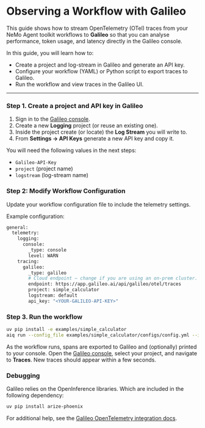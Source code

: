 <!--
SPDX-FileCopyrightText: Copyright (c) 2025, NVIDIA CORPORATION & AFFILIATES. All rights reserved.
SPDX-License-Identifier: Apache-2.0

Licensed under the Apache License, Version 2.0 (the "License");
you may not use this file except in compliance with the License.
You may obtain a copy of the License at

http://www.apache.org/licenses/LICENSE-2.0

Unless required by applicable law or agreed to in writing, software
distributed under the License is distributed on an "AS IS" BASIS,
WITHOUT WARRANTIES OR CONDITIONS OF ANY KIND, either express or implied.
See the License for the specific language governing permissions and
limitations under the License.
-->

# Observing a Workflow with Galileo

This guide shows how to stream OpenTelemetry (OTel) traces from your NeMo Agent toolkit workflows to **Galileo** so that you can analyse performance, token usage, and latency directly in the Galileo console.

In this guide, you will learn how to:

- Create a project and log-stream in Galileo and generate an API key.
- Configure your workflow (YAML) or Python script to export traces to Galileo.
- Run the workflow and view traces in the Galileo UI.

---

### Step 1. Create a project and API key in Galileo

1. Sign in to the [Galileo console](https://app.galileo.ai/).
2. Create a new **Logging** project (or reuse an existing one).
3. Inside the project create (or locate) the **Log Stream** you will write to.
4. From **Settings → API Keys** generate a new API key and copy it.

You will need the following values in the next steps:

- `Galileo-API-Key`
- `project` (project name)
- `logstream` (log-stream name)

### Step 2: Modify Workflow Configuration

Update your workflow configuration file to include the telemetry settings.

Example configuration:
```bash
general:
  telemetry:
    logging:
      console:
        _type: console
        level: WARN
    tracing:
      galileo:
        _type: galileo
        # Cloud endpoint – change if you are using an on-prem cluster.
        endpoint: https://app.galileo.ai/api/galileo/otel/traces
        project: simple_calculator
        logstream: default
        api_key: "<YOUR-GALILEO-API-KEY>"
```

### Step 3. Run the workflow

```bash
uv pip install -e examples/simple_calculator
aiq run --config_file examples/simple_calculator/configs/config.yml --input "2 + 2"
```

As the workflow runs, spans are exported to Galileo and (optionally) printed to your console.
Open the [Galileo console](https://app.galileo.ai/), select your project, and navigate to **Traces**. New traces should appear within a few seconds.

### Debugging
Galileo relies on the OpenInference libraries. Which are included in the following dependency:

```bash
uv pip install arize-phoenix
```

For additional help, see the [Galileo OpenTelemetry integration docs](https://v2docs.galileo.ai/integrations/otel).
